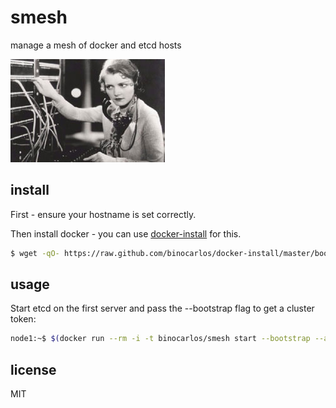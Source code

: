 smesh
=====

manage a mesh of docker and etcd hosts

![Smesh](https://github.com/binocarlos/smesh/raw/master/exchange.jpg)

## install

First - ensure your hostname is set correctly.

Then install docker - you can use [docker-install](https://github.com/binocarlos/docker-install) for this.

```bash
$ wget -qO- https://raw.github.com/binocarlos/docker-install/master/bootstrap.sh | sudo bash
```

## usage

Start etcd on the first server and pass the --bootstrap flag to get a cluster token:

```bash
node1:~$ $(docker run --rm -i -t binocarlos/smesh start --bootstrap --address 192.168.8.120)
```

## license

MIT